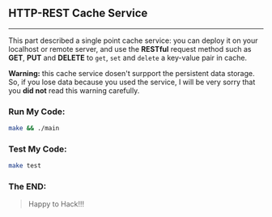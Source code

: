 ## HTTP-REST Cache Service

------

This part described a single point cache service: you can deploy it on your localhost or remote server, and use the **RESTful** request method such as **GET**, **PUT** and **DELETE** to ``get``, ``set`` and ``delete`` a key-value pair in cache.

**Warning:** this cache service dosen't surpport the persistent data storage. So, if you lose data because you used the service, I will be very sorry that you **did not** read this warning carefully.

### Run My Code:

```bash
make && ./main
```

### Test My Code:

```bash
make test
```

### The END:

> Happy to Hack!!!